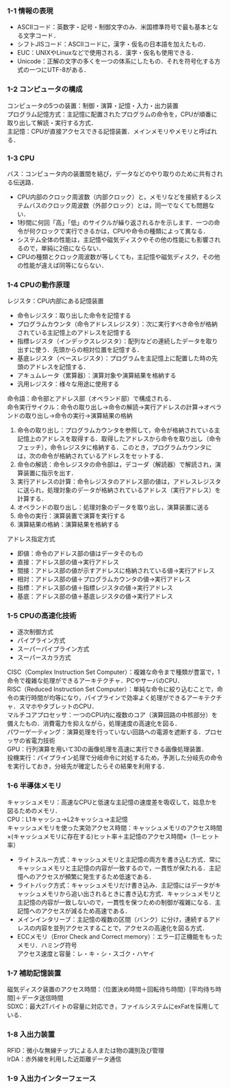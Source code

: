 ### 1-1 情報の表現
* ASCIIコード：英数字・記号・制御文字のみ．米国標準符号で最も基本となる文字コード．
* シフトJISコード：ASCIIコードに，漢字・仮名の日本語を加えたもの．
* EUC：UNIXやLinuxなどで使用される．漢字・仮名も使用できる．
* Unicode：正解の文字の多くを一つの体系にしたもの．それを符号化する方式の一つにUTF-8がある．
### 1-2 コンピュータの構成
コンピュータの5つの装置：制御・演算・記憶・入力・出力装置  
プログラム記憶方式：主記憶に配置されたプログラムの命令を，CPUが順番に取り出して解読・実行する方式．  
主記憶：CPUが直接アクセスできる記憶装置．メインメモリやメモリと呼ばれる．
### 1-3 CPU
バス：コンピュータ内の装置間を結び，データなどのやり取りのために共有される伝送路．
* CPU内部のクロック周波数（内部クロック）と，メモリなどを接続するシステムバスのクロック周波数（外部クロック）とは，同一でなくても問題ない．
* 1秒間に何回「高」「低」のサイクルが繰り返されるかを示します．一つの命令が何クロックで実行できるかは，CPUや命令の種類によって異なる．
* システム全体の性能は，主記憶や磁気ディスクやその他の性能にも影響されるので，単純に2倍にならない．
* CPUの種類とクロック周波数が等しくても，主記憶や磁気ディスク，その他の性能が違えば同等にならない．
### 1-4 CPUの動作原理
レジスタ：CPU内部にある記憶装置
* 命令レジスタ：取り出した命令を記憶する
* プログラムカウンタ（命令アドレスレジスタ）：次に実行すべき命令が格納されている主記憶上のアドレスを記憶する
* 指標レジスタ（インデックスレジスタ）：配列などの連続したデータを取り出すに使う．先頭からの相対位置を記憶する．
* 基底レジスタ（ベースレジスタ）：プログラムを主記憶上に配置した時の先頭のアドレスを記憶する．
* アキュムレータ（累算器）：演算対象や演算結果を格納する
* 汎用レジスタ：様々な用途に使用する  

命令語：命令部とアドレス部（オペランド部）で構成される．  
命令実行サイクル：命令の取り出し→命令の解読→実行アドレスの計算→オペランドの取り出し→命令の実行→演算結果の格納
1. 命令の取り出し：プログラムカウンタを参照して，命令が格納されている主記憶上のアドレスを取得する．取得したアドレスから命令を取り出し（命令フェッチ），命令レジスタに格納する．このとき，プログラムカウンタには，次の命令が格納されているアドレスをセットする．
2. 命令の解読：命令レジスタの命令部は，デコーダ（解読器）で解読され，演算装置に指示を出す．
3. 実行アドレスの計算：命令レジスタのアドレス部の値は，アドレスレジスタに送られ，処理対象のデータが格納されているアドレス（実行アドレス）を計算する．
4. オペランドの取り出し：処理対象のデータを取り出し，演算装置に送る
5. 命令の実行：演算装置で演算を実行する
6. 演算結果の格納：演算結果を格納する  

アドレス指定方式
* 即値：命令のアドレス部の値はデータそのもの
* 直接：アドレス部の値→実行アドレス
* 間接：アドレス部の値が示すアドレスに格納されている値→実行アドレス
* 相対：アドレス部の値＋プログラムカウンタの値→実行アドレス
* 指標：アドレス部の値＋指標レジスタの値→実行アドレス
* 基底：アドレス部の値＋基底レジスタの値→実行アドレス
### 1-5 CPUの高速化技術
* 逐次制御方式
* パイプライン方式
* スーパーパイプライン方式
* スーパースカラ方式  

CISC（Complex Instruction Set Computer）：複雑な命令まで種類が豊富で，1命令で複雑な処理ができるアーキテクチャ．PCやサーバのCPU．  
RISC（Reduced Instruction Set Computer）：単純な命令に絞り込むことで，命令の実行時間が均等になり，パイプラインで効率よく処理ができるアーキテクチャ．スマホやタブレットのCPU．  
マルチコアプロセッサ：一つのCPU内に複数のコア（演算回路の中核部分）を備えたもの．消費電力を抑えながら，処理速度の高速化を図る．  
パワーゲーティング：演算処理を行っていない回路への電源を遮断する．プロセッサの省電力技術  
GPU：行列演算を用いて3Dの画像処理を高速に実行できる画像処理装置．  
投機実行：パイプライン処理で分岐命令に対処するため，予測した分岐先の命令を実行しておき，分岐先が確定したらその結果を利用する．
### 1-6 半導体メモリ
キャッシュメモリ：高速なCPUと低速な主記憶の速度差を吸収して，姑息かを図るためのメモリ．  
CPU：L1キャッシュ→L2キャッシュ→主記憶  
キャッシュメモリを使った実効アクセス時間：キャッシュメモリのアクセス時間×(キャッシュメモリに存在する)ヒット率＋主記憶のアクセス時間×（1－ヒット率）  
* ライトスルー方式：キャッシュメモリと主記憶の両方を書き込む方式．常にキャッシュメモリと主記憶の内容が一致するので，一貫性が保たれる．主記憶へのアクセスが頻繁に発生するため低速である．
* ライトバック方式：キャッシュメモリだけ書き込み．主記憶にはデータがキャッシュメモリから追い出されるときに書き込む方式．キャッシュメモリと主記憶の内容が一致しないので，一貫性を保つための制御が複雑になる．主記憶へのアクセスが減るため高速である．  
* メインインタリーブ：主記憶の複数の区間（バンク）に分け，連続するアドレスの内容を並列アクセスすることで，アクセスの高速化を図る方式．  
* ECCメモリ（Error Check and Correct memory）：エラー訂正機能をもったメモリ．ハミング符号  
アクセス速度と容量：レ・キ・シ・スゴク・ハヤイ  
### 1-7 補助記憶装置
磁気ディスク装置のアクセス時間：（位置決め時間＋回転待ち時間）[平均待ち時間]＋データ送信時間  
SDXC：最大2Tバイトの容量に対応でき，ファイルシステムにexFatを採用している．
### 1-8 入出力装置
RFID：微小な無線チップによる人または物の識別及び管理  
IrDA：赤外線を利用した近距離データ通信
### 1-9 入出力インターフェース